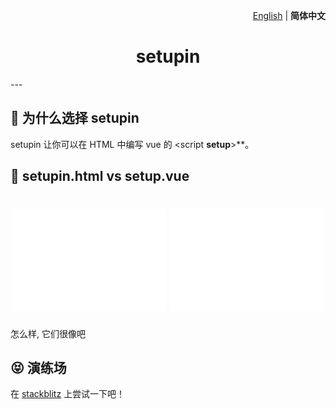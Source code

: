 <p align="right">
  <a href="./README.md">English</a> | <b>简体中文</b>
</p>

<h1 align="center">setupin</h1>
---

## 🤔 为什么选择 setupin

setupin 让你可以在 HTML 中编写 vue 的 \<script **setup**>**。

## 🤯 setupin.html vs setup.vue

<h1 align="center">
  <img src="/docs/svgs/setup.vue.svg" width="49%">
  <img src="/docs/svgs/setupin.html.svg" width="49%">
</h1>

 怎么样, 它们很像吧

## 😝 演练场

在
[stackblitz](https://stackblitz.com/edit/setupin-sample?file=index.html)
上尝试一下吧！